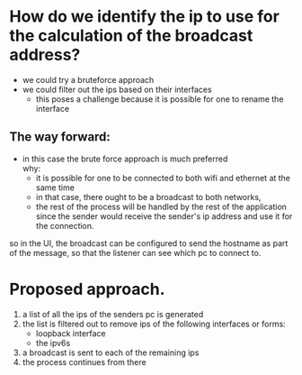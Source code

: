 # How do we identify the ip to use for the calculation of the broadcast address?

- we could try a bruteforce approach
- we could filter out the ips based on their interfaces
  - this poses a challenge because it is possible for one to rename the interface

## The way forward:

- in this case the brute force approach is much preferred  
  why:
  - it is possible for one to be connected to both wifi and ethernet at the same time
  - in that case, there ought to be a broadcast to both networks,
  - the rest of the process will be handled by the rest of the application
    since the sender would receive the sender's ip address and use it for the connection.

so in the UI, the broadcast can be configured to send the hostname as part of the message, so that the listener can see which pc to connect to.

# Proposed approach.

1. a list of all the ips of the senders pc is generated
2. the list is filtered out to remove ips of the following interfaces or forms:
   - loopback interface
   - the ipv6s
3. a broadcast is sent to each of the remaining ips
4. the process continues from there
